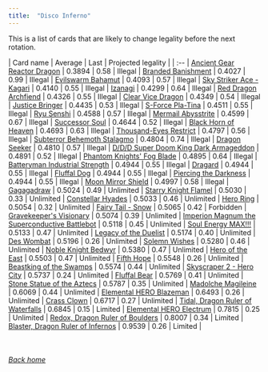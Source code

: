 ```yaml
---
title:  "Disco Inferno"
---
```


This is a list of cards that are likely to change legality before the next rotation.

| Card name | Average | Last | Projected legality |
| :-- |
[Ancient Gear Reactor Dragon](https://db.ygoprodeck.com/card/?search=Ancient%20Gear%20Reactor%20Dragon) | 0.3894 | 0.58 | Illegal |
[Branded Banishment](https://db.ygoprodeck.com/card/?search=Branded%20Banishment) | 0.4027 | 0.99 | Illegal |
[Evilswarm Bahamut](https://db.ygoprodeck.com/card/?search=Evilswarm%20Bahamut) | 0.4093 | 0.57 | Illegal |
[Sky Striker Ace - Kagari](https://db.ygoprodeck.com/card/?search=Sky%20Striker%20Ace%20-%20Kagari) | 0.4140 | 0.55 | Illegal |
[Izanagi](https://db.ygoprodeck.com/card/?search=Izanagi) | 0.4299 | 0.64 | Illegal |
[Red Dragon Archfiend](https://db.ygoprodeck.com/card/?search=Red%20Dragon%20Archfiend) | 0.4326 | 0.55 | Illegal |
[Clear Vice Dragon](https://db.ygoprodeck.com/card/?search=Clear%20Vice%20Dragon) | 0.4349 | 0.54 | Illegal |
[Justice Bringer](https://db.ygoprodeck.com/card/?search=Justice%20Bringer) | 0.4435 | 0.53 | Illegal |
[S-Force Pla-Tina](https://db.ygoprodeck.com/card/?search=S-Force%20Pla-Tina) | 0.4511 | 0.55 | Illegal |
[Ryu Senshi](https://db.ygoprodeck.com/card/?search=Ryu%20Senshi) | 0.4588 | 0.57 | Illegal |
[Mermail Abysstrite](https://db.ygoprodeck.com/card/?search=Mermail%20Abysstrite) | 0.4599 | 0.67 | Illegal |
[Successor Soul](https://db.ygoprodeck.com/card/?search=Successor%20Soul) | 0.4644 | 0.52 | Illegal |
[Black Horn of Heaven](https://db.ygoprodeck.com/card/?search=Black%20Horn%20of%20Heaven) | 0.4693 | 0.63 | Illegal |
[Thousand-Eyes Restrict](https://db.ygoprodeck.com/card/?search=Thousand-Eyes%20Restrict) | 0.4797 | 0.56 | Illegal |
[Subterror Behemoth Stalagmo](https://db.ygoprodeck.com/card/?search=Subterror%20Behemoth%20Stalagmo) | 0.4804 | 0.74 | Illegal |
[Dragon Seeker](https://db.ygoprodeck.com/card/?search=Dragon%20Seeker) | 0.4810 | 0.57 | Illegal |
[D/D/D Super Doom King Dark Armageddon](https://db.ygoprodeck.com/card/?search=D/D/D%20Super%20Doom%20King%20Dark%20Armageddon) | 0.4891 | 0.52 | Illegal |
[Phantom Knights' Fog Blade](https://db.ygoprodeck.com/card/?search=Phantom%20Knights'%20Fog%20Blade) | 0.4895 | 0.64 | Illegal |
[Batteryman Industrial Strength](https://db.ygoprodeck.com/card/?search=Batteryman%20Industrial%20Strength) | 0.4944 | 0.55 | Illegal |
[Dragard](https://db.ygoprodeck.com/card/?search=Dragard) | 0.4944 | 0.55 | Illegal |
[Fluffal Dog](https://db.ygoprodeck.com/card/?search=Fluffal%20Dog) | 0.4944 | 0.55 | Illegal |
[Piercing the Darkness](https://db.ygoprodeck.com/card/?search=Piercing%20the%20Darkness) | 0.4944 | 0.55 | Illegal |
[Moon Mirror Shield](https://db.ygoprodeck.com/card/?search=Moon%20Mirror%20Shield) | 0.4997 | 0.58 | Illegal |
[Gagagadraw](https://db.ygoprodeck.com/card/?search=Gagagadraw) | 0.5024 | 0.49 | Unlimited |
[Starry Knight Flamel](https://db.ygoprodeck.com/card/?search=Starry%20Knight%20Flamel) | 0.5030 | 0.33 | Unlimited |
[Constellar Hyades](https://db.ygoprodeck.com/card/?search=Constellar%20Hyades) | 0.5033 | 0.46 | Unlimited |
[Hero Ring](https://db.ygoprodeck.com/card/?search=Hero%20Ring) | 0.5054 | 0.32 | Unlimited |
[Fairy Tail - Snow](https://db.ygoprodeck.com/card/?search=Fairy%20Tail%20-%20Snow) | 0.5065 | 0.42 | Forbidden |
[Gravekeeper's Visionary](https://db.ygoprodeck.com/card/?search=Gravekeeper's%20Visionary) | 0.5074 | 0.39 | Unlimited |
[Imperion Magnum the Superconductive Battlebot](https://db.ygoprodeck.com/card/?search=Imperion%20Magnum%20the%20Superconductive%20Battlebot) | 0.5118 | 0.45 | Unlimited |
[Soul Energy MAX!!!](https://db.ygoprodeck.com/card/?search=Soul%20Energy%20MAX!!!) | 0.5133 | 0.47 | Unlimited |
[Legacy of the Duelist](https://db.ygoprodeck.com/card/?search=Legacy%20of%20the%20Duelist) | 0.5174 | 0.40 | Unlimited |
[Des Wombat](https://db.ygoprodeck.com/card/?search=Des%20Wombat) | 0.5196 | 0.26 | Unlimited |
[Solemn Wishes](https://db.ygoprodeck.com/card/?search=Solemn%20Wishes) | 0.5280 | 0.46 | Unlimited |
[Noble Knight Bedwyr](https://db.ygoprodeck.com/card/?search=Noble%20Knight%20Bedwyr) | 0.5380 | 0.47 | Unlimited |
[Hero of the East](https://db.ygoprodeck.com/card/?search=Hero%20of%20the%20East) | 0.5503 | 0.47 | Unlimited |
[Fifth Hope](https://db.ygoprodeck.com/card/?search=Fifth%20Hope) | 0.5548 | 0.26 | Unlimited |
[Beastking of the Swamps](https://db.ygoprodeck.com/card/?search=Beastking%20of%20the%20Swamps) | 0.5574 | 0.44 | Unlimited |
[Skyscraper 2 - Hero City](https://db.ygoprodeck.com/card/?search=Skyscraper%202%20-%20Hero%20City) | 0.5737 | 0.24 | Unlimited |
[Fluffal Bear](https://db.ygoprodeck.com/card/?search=Fluffal%20Bear) | 0.5769 | 0.41 | Unlimited |
[Stone Statue of the Aztecs](https://db.ygoprodeck.com/card/?search=Stone%20Statue%20of%20the%20Aztecs) | 0.5787 | 0.35 | Unlimited |
[Madolche Magileine](https://db.ygoprodeck.com/card/?search=Madolche%20Magileine) | 0.6069 | 0.44 | Unlimited |
[Elemental HERO Blazeman](https://db.ygoprodeck.com/card/?search=Elemental%20HERO%20Blazeman) | 0.6493 | 0.26 | Unlimited |
[Crass Clown](https://db.ygoprodeck.com/card/?search=Crass%20Clown) | 0.6717 | 0.27 | Unlimited |
[Tidal, Dragon Ruler of Waterfalls](https://db.ygoprodeck.com/card/?search=Tidal,%20Dragon%20Ruler%20of%20Waterfalls) | 0.6845 | 0.15 | Limited |
[Elemental HERO Electrum](https://db.ygoprodeck.com/card/?search=Elemental%20HERO%20Electrum) | 0.7815 | 0.25 | Unlimited |
[Redox, Dragon Ruler of Boulders](https://db.ygoprodeck.com/card/?search=Redox,%20Dragon%20Ruler%20of%20Boulders) | 0.8007 | 0.34 | Limited |
[Blaster, Dragon Ruler of Infernos](https://db.ygoprodeck.com/card/?search=Blaster,%20Dragon%20Ruler%20of%20Infernos) | 0.9539 | 0.26 | Limited |

<br>

###### [Back home](index)